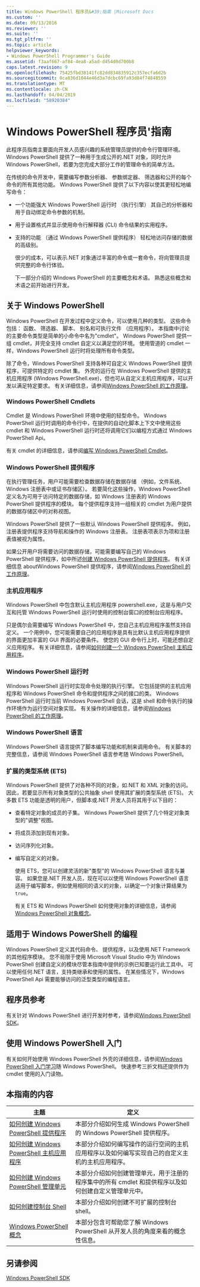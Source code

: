 ```yaml
---
title: Windows PowerShell 程序员&#39;指南 |Microsoft Docs
ms.custom: ''
ms.date: 09/13/2016
ms.reviewer: ''
ms.suite: ''
ms.tgt_pltfrm: ''
ms.topic: article
helpviewer_keywords:
- Windows PowerShell Programmer's Guide
ms.assetid: f3aaf667-af84-4ea8-a5ad-d454d0d700b8
caps.latest.revision: 9
ms.openlocfilehash: 75425fbd38141fc82dd834835912c357ecfa6d2b
ms.sourcegitcommit: 0ca836d1044e46d3a7dcbc69fa93d84f74848559
ms.translationtype: MT
ms.contentlocale: zh-CN
ms.lasthandoff: 04/04/2019
ms.locfileid: "58920384"
---
```

# <a name="windows-powershell-programmer39s-guide"></a>Windows PowerShell 程序员&#39;指南

此程序员指南主要面向开发人员感兴趣的系统管理员提供的命令行管理环境。 Windows PowerShell 提供了一种用于生成公开的.NET 对象，同时允许 Windows PowerShell，若要为您完成大部分工作的管理命令的简单方法。

在传统的命令开发中，需要编写参数分析器、 参数绑定器、 筛选器和公开的每个命令的所有其他功能。 Windows PowerShell 提供了以下内容以使其更轻松地编写命令：

- 一个功能强大 Windows PowerShell 运行时 （执行引擎） 其自己的分析器和用于自动绑定命令参数的机制。

- 用于设置格式并显示使用命令行解释器 (CLI) 命令结果的实用程序。

- 支持的功能 （通过 Windows PowerShell 提供程序） 轻松地访问存储的数据的高级别。

  很少的成本，可以表示.NET 对象通过丰富的命令或一套命令，将向管理员提供完整的命令行体验。

  下一部分介绍的 Windows PowerShell 的主要概念和术语。 熟悉这些概念和术语之前开始进行开发。

## <a name="about-windows-powershell"></a>关于 Windows PowerShell

Windows PowerShell 在开发过程中定义命令，可以使用几种的类型。 这些命令包括： 函数、 筛选器、 脚本、 别名和可执行文件 （应用程序）。 本指南中讨论的主要命令类型是简单的小命令中名为"cmdlet"。 Windows PowerShell 提供一组 cmdlet，并完全支持 cmdlet 自定义以满足您的环境。 使用管道的 cmdlet 一样，Windows PowerShell 运行时将处理所有命令类型。

除了命令，Windows PowerShell 支持各种可自定义 Windows PowerShell 提供程序，可提供特定的 cmdlet 集。 外壳的运行在 Windows PowerShell 提供的主机应用程序 (Windows PowerShell.exe)，但也可从自定义主机应用程序，可以开发以满足特定要求。 有关详细信息，请参阅[Windows PowerShell 的工作原理](http://msdn.microsoft.com/en-us/ced30e23-10af-4700-8933-49873bd84d58)。

### <a name="windows-powershell-cmdlets"></a>Windows PowerShell Cmdlets

Cmdlet 是 Windows PowerShell 环境中使用的轻型命令。 Windows PowerShell 运行时调用的命令行中，在提供的自动化脚本上下文中使用这些 cmdlet 和 Windows PowerShell 运行时还将调用它们以编程方式通过 Windows PowerShell Api。

有关 cmdlet 的详细信息，请参阅[编写 Windows PowerShell Cmdlet](../cmdlet/writing-a-windows-powershell-cmdlet.md)。

### <a name="windows-powershell-providers"></a>Windows PowerShell 提供程序

在执行管理任务，用户可能需要检查数据存储在数据存储 （例如，文件系统、 Windows 注册表中或证书存储区）。 若要简化这些操作，Windows PowerShell 定义名为可用于访问特定的数据存储，如 Windows 注册表的 Windows PowerShell 提供程序的模块。 每个提供程序支持一组相关的 cmdlet 为用户提供的数据存储区中的对称视图。

Windows PowerShell 提供了一些默认 Windows PowerShell 提供程序。 例如，注册表提供程序支持导航和操作的 Windows 注册表。 注册表项表示为项和注册表值被视为属性。

如果公开用户将需要访问的数据存储，可能需要编写自己的 Windows PowerShell 提供程序，如中所述[创建 Windows PowerShell 提供程序](./how-to-create-a-windows-powershell-provider.md)。 有关详细信息 aboutWindows PowerShell 提供程序，请参阅[Windows PowerShell 的工作原理](http://msdn.microsoft.com/en-us/ced30e23-10af-4700-8933-49873bd84d58)。

### <a name="host-application"></a>主机应用程序

Windows PowerShell 中包含默认主机应用程序 powershell.exe，这是与用户交互和托管 Windows PowerShell 运行时使用的控制台窗口的控制台应用程序。

只是偶尔会需要编写 Windows PowerShell 中，您自己主机应用程序虽然支持自定义。 一个用例中，您可能需要自己的应用程序是具有比默认主机应用程序提供的界面更加丰富的 GUI 界面的必要条件。 使您的 GUI 命令行上时，可能还想自定义应用程序。 有关详细信息，请参阅[如何创建一个 Windows PowerShell 主机应用程序](http://msdn.microsoft.com/en-us/d31355c9-a270-4b09-8f0c-35a7392a7d07)。

### <a name="windows-powershell-runtime"></a>Windows PowerShell 运行时

Windows PowerShell 运行时实现命令处理的执行引擎。 它包括提供的主机应用程序和 Windows PowerShell 命令和提供程序之间的接口的类。 Windows PowerShell 运行时当前 Windows PowerShell 会话，这是 shell 和命令执行的操作环境作为运行空间对象实现。 有关操作的详细信息，请参阅[Windows PowerShell 的工作原理](http://msdn.microsoft.com/en-us/ced30e23-10af-4700-8933-49873bd84d58)。

### <a name="windows-powershell-language"></a>Windows PowerShell 语言

Windows PowerShell 语言提供了脚本编写功能和机制来调用命令。 有关脚本的完整信息，请参阅 Windows PowerShell 语言参考随 Windows PowerShell。

### <a name="extended-type-system-ets"></a>扩展的类型系统 (ETS)

Windows PowerShell 提供了对各种不同的对象，如.NET 和 XML 对象的访问。 因此，若要显示所有对象类型的公共抽象 shell 使用其扩展的类型系统 (ETS)。 大多数 ETS 功能是透明的用户，但脚本或.NET 开发人员将其用于以下目的：

- 查看特定对象的成员的子集。 Windows PowerShell 提供了几个特定对象类型的"调整"视图。

- 将成员添加到现有对象。

- 访问序列化对象。

- 编写自定义的对象。

  使用 ETS，您可以创建灵活的新"类型"的 Windows PowerShell 语言与兼容。 如果您是.NET 开发人员，现在可以以使用 Windows PowerShell 语言适用于编写脚本，例如使用相同的语义的对象，以确定一个对象计算结果为`true`。

  有关 ETS 和 Windows PowerShell 如何使用对象的详细信息，请参阅[Windows PowerShell 对象概念](http://msdn.microsoft.com/en-us/12700631-be23-4e6b-9bf0-81ea0d166353)。

## <a name="programming-for-windows-powershell"></a>适用于 Windows PowerShell 的编程

Windows PowerShell 定义其代码命令、 提供程序，以及使用.NET Framework 的其他程序模块。 您不局限于使用 Microsoft Visual Studio 中为 Windows PowerShell 创建自定义的模块尽管本指南中提供的示例已知要运行此工具中。 可以使用任何.NET 语言，支持类继承和使用的属性。 在某些情况下，Windows PowerShell Api 需要能够访问的泛型类型的编程语言。

## <a name="programmers-reference"></a>程序员参考

有关针对 Windows PowerShell 进行开发时参考，请参阅[Windows PowerShell SDK](../windows-powershell-reference.md)。

## <a name="getting-started-using-windows-powershell"></a>使用 Windows PowerShell 入门

有关如何开始使用 Windows PowerShell 外壳的详细信息，请参阅[Windows PowerShell 入门学习](/powershell/scripting/getting-started/getting-started-with-windows-powershell)随 Windows PowerShell。 快速参考三折文档还提供作为 cmdlet 使用的入门读物。

## <a name="contents-of-this-guide"></a>本指南的内容

|主题|定义|
|-----------|----------------|
|[如何创建 Windows PowerShell 提供程序](./how-to-create-a-windows-powershell-provider.md)|本部分介绍如何生成 Windows PowerShell 的 Windows PowerShell 提供程序。|
|[如何创建 Windows PowerShell 主机应用程序](http://msdn.microsoft.com/en-us/d31355c9-a270-4b09-8f0c-35a7392a7d07)|本部分介绍如何编写操作的运行空间的主机应用程序以及如何编写实现自己的自定义主机的主机应用程序。|
|[如何创建 Windows PowerShell 管理单元](../cmdlet/how-to-create-a-windows-powershell-snap-in.md)|本部分介绍如何创建管理单元，用于注册的程序集中的所有 cmdlet 和提供程序以及如何创建自定义管理单元中。|
|[如何创建控制台 Shell](./how-to-create-a-console-shell.md)|本部分介绍如何创建不可扩展的控制台 shell。|
|[Windows PowerShell 概念](./windows-powershell-concepts.md)|本部分包含可帮助您了解 Windows PowerShell 从开发人员的角度来看的概念性信息。|

## <a name="see-also"></a>另请参阅

[Windows PowerShell SDK](../windows-powershell-reference.md)
